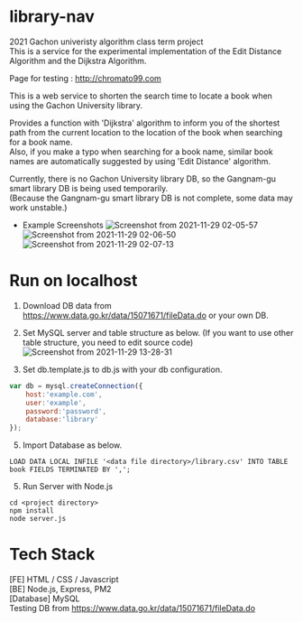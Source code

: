 # library-nav
2021 Gachon univeristy algorithm class term project<br>
This is a service for the experimental implementation of the Edit Distance Algorithm and the Dijkstra Algorithm.

Page for testing : http://chromato99.com

This is a web service to shorten the search time to locate a book when using the Gachon University library.

Provides a function with 'Dijkstra' algorithm to inform you of the shortest path from the current location to the location of the book when searching for a book name. <br>
Also, if you make a typo when searching for a book name, similar book names are automatically suggested by using 'Edit Distance' algorithm.

Currently, there is no Gachon University library DB, so the Gangnam-gu smart library DB is being used temporarily.<br>
(Because the Gangnam-gu smart library DB is not complete, some data may work unstable.)

- Example Screenshots
![Screenshot from 2021-11-29 02-05-57](https://user-images.githubusercontent.com/20539422/143778625-0500e8e7-f3de-4149-b7f9-4acc3b135dc6.png)
![Screenshot from 2021-11-29 02-06-50](https://user-images.githubusercontent.com/20539422/143778641-0750cd6d-509e-481c-8f27-75ae95e8fb26.png)
![Screenshot from 2021-11-29 02-07-13](https://user-images.githubusercontent.com/20539422/143778648-3e728bcf-774a-4a42-8b09-1c0d84807b0c.png)

  
# Run on localhost
1) Download DB data from https://www.data.go.kr/data/15071671/fileData.do or your own DB.
2) Set MySQL server and table structure as below. (If you want to use other table structure, you need to edit source code)
![Screenshot from 2021-11-29 13-28-31](https://user-images.githubusercontent.com/20539422/143809094-e616ca9a-2276-4fae-a8ad-b5289775933a.png)

3) Set db.template.js to db.js with your db configuration.
```javascript
var db = mysql.createConnection({
    host:'example.com',
    user:'example',
    password:'password',
    database:'library'
});
```
5) Import Database as below.
```
LOAD DATA LOCAL INFILE '<data file directory>/library.csv' INTO TABLE book FIELDS TERMINATED BY ',';
```
5) Run Server with Node.js
```
cd <project directory>
npm install
node server.js
```

# Tech Stack
[FE] HTML / CSS / Javascript<br>
[BE] Node.js, Express, PM2<br>
[Database] MySQL<br>
Testing DB from https://www.data.go.kr/data/15071671/fileData.do 
